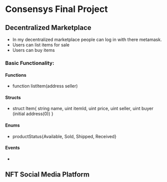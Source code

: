 # Consensys Final Project

## Decentralized Marketplace

- In my decentralized marketplace people can log in with there metamask.
- Users can list items for sale
- Users can buy items

### Basic Functionality:

#### Functions

- function listItem(address seller)

#### Structs

- struct Item{
  string name,
  uint itemId,
  uint price,
  uint seller,
  uint buyer (initial address(0))
  }

#### Enums

- productStatus{Available, Sold, Shipped, Received}

#### Events

-

## NFT Social Media Platform

#####

#####

#####
